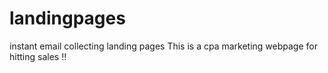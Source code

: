 # landingpages
instant email collecting landing pages
This is a cpa marketing webpage for hitting sales !!
